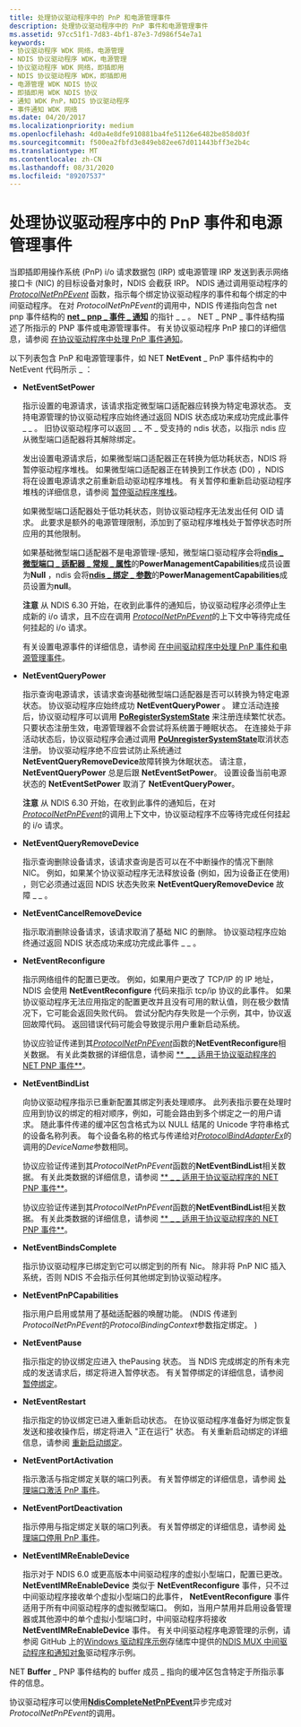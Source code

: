 ```yaml
---
title: 处理协议驱动程序中的 PnP 和电源管理事件
description: 处理协议驱动程序中的 PnP 事件和电源管理事件
ms.assetid: 97cc51f1-7d83-4bf1-87e3-7d986f54e7a1
keywords:
- 协议驱动程序 WDK 网络，电源管理
- NDIS 协议驱动程序 WDK，电源管理
- 协议驱动程序 WDK 网络，即插即用
- NDIS 协议驱动程序 WDK，即插即用
- 电源管理 WDK NDIS 协议
- 即插即用 WDK NDIS 协议
- 通知 WDK PnP，NDIS 协议驱动程序
- 事件通知 WDK 网络
ms.date: 04/20/2017
ms.localizationpriority: medium
ms.openlocfilehash: 4d0a4e8dfe910881ba4fe51126e6482be858d03f
ms.sourcegitcommit: f500ea2fbfd3e849eb82ee67d011443bff3e2b4c
ms.translationtype: MT
ms.contentlocale: zh-CN
ms.lasthandoff: 08/31/2020
ms.locfileid: "89207537"
---
```

# <a name="handling-pnp-events-and-power-management-events-in-a-protocol-driver"></a>处理协议驱动程序中的 PnP 事件和电源管理事件

当即插即用操作系统 (PnP) i/o 请求数据包 (IRP) 或电源管理 IRP 发送到表示网络接口卡 (NIC) 的目标设备对象时，NDIS 会截获 IRP。 NDIS 通过调用驱动程序的 [*ProtocolNetPnPEvent*](/windows-hardware/drivers/ddi/ndis/nc-ndis-protocol_net_pnp_event) 函数，指示每个绑定协议驱动程序的事件和每个绑定的中间驱动程序。 在对 *ProtocolNetPnPEvent*的调用中，NDIS 传递指向包含 net pnp 事件结构的 [**net \_ pnp \_ 事件 \_ 通知**](/windows-hardware/drivers/ddi/ndis/ns-ndis-_net_pnp_event_notification) 的指针 \_ \_ 。 NET \_ PNP \_ 事件结构描述了所指示的 PNP 事件或电源管理事件。 有关协议驱动程序 PnP 接口的详细信息，请参阅 [在协议驱动程序中处理 PnP 事件通知](handling-pnp-event-notifications-in-a-protocol-driver.md)。

以下列表包含 PnP 和电源管理事件，如 NET **NetEvent** \_ PnP 事件结构中的 NetEvent 代码所示 \_ ：

-   **NetEventSetPower**

    指示设置的电源请求，该请求指定微型端口适配器应转换为特定电源状态。 支持电源管理的协议驱动程序应始终通过返回 NDIS 状态成功来成功完成此事件 \_ \_ 。 旧协议驱动程序可以返回 \_ \_ 不 \_ 受支持的 ndis 状态，以指示 ndis 应从微型端口适配器将其解除绑定。

    发出设置电源请求后，如果微型端口适配器正在转换为低功耗状态，NDIS 将暂停驱动程序堆栈。 如果微型端口适配器正在转换到工作状态 (D0) ，NDIS 将在设置电源请求之前重新启动驱动程序堆栈。 有关暂停和重新启动驱动程序堆栈的详细信息，请参阅 [暂停驱动程序堆栈](pausing-a-driver-stack.md)。

    如果微型端口适配器处于低功耗状态，则协议驱动程序无法发出任何 OID 请求。 此要求是额外的电源管理限制，添加到了驱动程序堆栈处于暂停状态时所应用的其他限制。

    如果基础微型端口适配器不是电源管理-感知，微型端口驱动程序会将[**ndis \_ 微型端口 \_ 适配器 \_ 常规 \_ 属性**](/windows-hardware/drivers/ddi/ndis/ns-ndis-_ndis_miniport_adapter_general_attributes)的**PowerManagementCapabilities**成员设置为**Null** ，ndis 会将[**ndis \_ 绑定 \_ 参数**](/windows-hardware/drivers/ddi/ndis/ns-ndis-_ndis_bind_parameters)的**PowerManagementCapabilities**成员设置为**null**。

    **注意**  从 NDIS 6.30 开始，在收到此事件的通知后，协议驱动程序必须停止生成新的 i/o 请求，且不应在调用 [*ProtocolNetPnPEvent*](/windows-hardware/drivers/ddi/ndis/nc-ndis-protocol_net_pnp_event)的上下文中等待完成任何挂起的 i/o 请求。

    有关设置电源事件的详细信息，请参阅 [在中间驱动程序中处理 PnP 事件和电源管理事件](handling-pnp-events-and-power-management-events-in-an-intermediate-dri.md)。

-   **NetEventQueryPower**

    指示查询电源请求，该请求查询基础微型端口适配器是否可以转换为特定电源状态。 协议驱动程序应始终成功 **NetEventQueryPower** 。 建立活动连接后，协议驱动程序可以调用 [**PoRegisterSystemState**](/windows-hardware/drivers/ddi/ntifs/nf-ntifs-poregistersystemstate) 来注册连续繁忙状态。 只要状态注册生效，电源管理器不会尝试将系统置于睡眠状态。 在连接处于非活动状态后，协议驱动程序会通过调用 [**PoUnregisterSystemState**](/windows-hardware/drivers/ddi/ntifs/nf-ntifs-pounregistersystemstate)取消状态注册。 协议驱动程序绝不应尝试防止系统通过 **NetEventQueryRemoveDevice**故障转换为休眠状态。 请注意， **NetEventQueryPower** 总是后跟 **NetEventSetPower**。 设置设备当前电源状态的 **NetEventSetPower** 取消了 **NetEventQueryPower**。

    **注意**  从 NDIS 6.30 开始，在收到此事件的通知后，在对 [*ProtocolNetPnPEvent*](/windows-hardware/drivers/ddi/ndis/nc-ndis-protocol_net_pnp_event)的调用上下文中，协议驱动程序不应等待完成任何挂起的 i/o 请求。

-   **NetEventQueryRemoveDevice**

    指示查询删除设备请求，该请求查询是否可以在不中断操作的情况下删除 NIC。 例如，如果某个协议驱动程序无法释放设备 (例如，因为设备正在使用) ，则它必须通过返回 NDIS 状态失败来 **NetEventQueryRemoveDevice** 故障 \_ \_ 。

-   **NetEventCancelRemoveDevice**

    指示取消删除设备请求，该请求取消了基础 NIC 的删除。 协议驱动程序应始终通过返回 NDIS 状态成功来成功完成此事件 \_ \_ 。

-   **NetEventReconfigure**

    指示网络组件的配置已更改。 例如，如果用户更改了 TCP/IP 的 IP 地址，NDIS 会使用 **NetEventReconfigure** 代码来指示 tcp/ip 协议的此事件。 如果协议驱动程序无法应用指定的配置更改并且没有可用的默认值，则在极少数情况下，它可能会返回失败代码。 尝试分配内存失败是一个示例，其中，协议返回故障代码。 返回错误代码可能会导致提示用户重新启动系统。

    协议应验证传递到其[*ProtocolNetPnPEvent*](/windows-hardware/drivers/ddi/ndis/nc-ndis-protocol_net_pnp_event)函数的**NetEventReconfigure**相关数据。 有关此类数据的详细信息，请参阅 [** \_ \_ 适用于协议驱动程序的 NET PNP 事件**](/windows-hardware/drivers/ddi/ndis/ns-ndis-_net_pnp_event)。

-   **NetEventBindList**

    向协议驱动程序指示已重新配置其绑定列表处理顺序。 此列表指示要在处理时应用到协议的绑定的相对顺序，例如，可能会路由到多个绑定之一的用户请求。 随此事件传递的缓冲区包含格式为以 NULL 结尾的 Unicode 字符串格式的设备名称列表。 每个设备名称的格式与传递给对[*ProtocolBindAdapterEx*](/windows-hardware/drivers/ddi/ndis/nc-ndis-protocol_bind_adapter_ex)的调用的*DeviceName*参数相同。

    协议应验证传递到其*ProtocolNetPnPEvent*函数的**NetEventBindList**相关数据。 有关此类数据的详细信息，请参阅 [** \_ \_ 适用于协议驱动程序的 NET PNP 事件**](/windows-hardware/drivers/ddi/ndis/ns-ndis-_net_pnp_event)。

    协议应验证传递到其*ProtocolNetPnPEvent*函数的**NetEventBindList**相关数据。 有关此类数据的详细信息，请参阅 [** \_ \_ 适用于协议驱动程序的 NET PNP 事件**](/windows-hardware/drivers/ddi/ndis/ns-ndis-_net_pnp_event)。

-   **NetEventBindsComplete**

    指示协议驱动程序已绑定到它可以绑定到的所有 Nic。 除非将 PnP NIC 插入系统，否则 NDIS 不会指示任何其他绑定到协议驱动程序。

-   **NetEventPnPCapabilities**

    指示用户启用或禁用了基础适配器的唤醒功能。  (NDIS 传递到*ProtocolNetPnPEvent*的*ProtocolBindingContext*参数指定绑定。 ) 

-   **NetEventPause**

    指示指定的协议绑定应进入 thePausing 状态。 当 NDIS 完成绑定的所有未完成的发送请求后，绑定将进入暂停状态。 有关暂停绑定的详细信息，请参阅 [暂停绑定](pausing-a-binding.md)。

-   **NetEventRestart**

    指示指定的协议绑定已进入重新启动状态。 在协议驱动程序准备好为绑定恢复发送和接收操作后，绑定将进入 "正在运行" 状态。 有关重新启动绑定的详细信息，请参阅 [重新启动绑定](restarting-a-binding.md)。

-   **NetEventPortActivation**

    指示激活与指定绑定关联的端口列表。 有关暂停绑定的详细信息，请参阅 [处理端口激活 PnP 事件](handling-the-port-activation-pnp-event.md)。

-   **NetEventPortDeactivation**

    指示停用与指定绑定关联的端口列表。 有关暂停绑定的详细信息，请参阅 [处理端口停用 PnP 事件](handling-the-port-deactivation-pnp-event.md)。

-   **NetEventIMReEnableDevice**

    指示对于 NDIS 6.0 或更高版本中间驱动程序的虚拟小型端口，配置已更改。 **NetEventIMReEnableDevice** 类似于 **NetEventReconfigure** 事件，只不过中间驱动程序接收单个虚拟小型端口的此事件， **NetEventReconfigure** 事件适用于所有中间驱动程序的虚拟微型端口。 例如，当用户禁用并启用设备管理器或其他源中的单个虚拟小型端口时，中间驱动程序将接收 **NetEventIMReEnableDevice** 事件。 有关中间驱动程序电源管理的示例，请参阅 GitHub 上的[Windows 驱动程序示例](https://go.microsoft.com/fwlink/p/?LinkId=616507)存储库中提供的[NDIS MUX 中间驱动程序和通知对象](https://go.microsoft.com/fwlink/p/?LinkId=617916)驱动程序示例。

NET **Buffer** \_ PNP 事件结构的 buffer 成员 \_ 指向的缓冲区包含特定于所指示事件的信息。

协议驱动程序可以使用[**NdisCompleteNetPnPEvent**](/windows-hardware/drivers/ddi/ndis/nf-ndis-ndiscompletenetpnpevent)异步完成对*ProtocolNetPnPEvent*的调用。